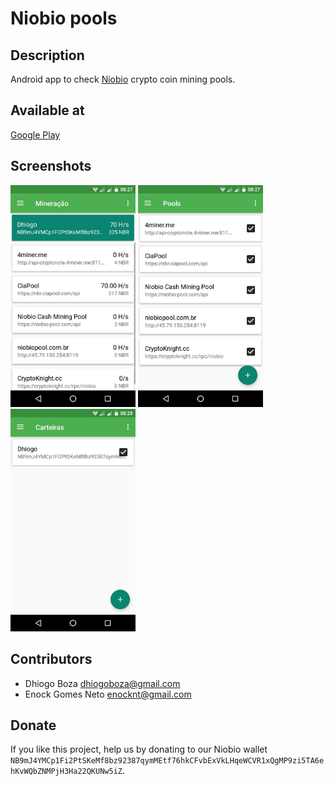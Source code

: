 # Niobio pools

## Description
Android app to check [Niobio](https://niobiocash.org/) crypto coin mining pools.

## Available at
[Google Play](https://play.google.com/store/apps/details?id=com.dbz.niobiostats)

## Screenshots
<img src="/metadata/screenshots/mining.jpg?raw=true" width="200" title="Mining">
<img src="/metadata/screenshots/pools.jpg?raw=true" width="200" title="Pools">
<img src="/metadata/screenshots/wallets.jpg?raw=true" width="200" title="Wallets">

## Contributors
* Dhiogo Boza <dhiogoboza@gmail.com>
* Enock Gomes Neto <enocknt@gmail.com>

## Donate
If you like this project, help us by donating to our Niobio wallet `NB9mJ4YMCp1Fi2PtSKeMf8bz92387qymMEtf76hkCFvbExVkLHqeWCVR1xQgMP9zi5TA6ehKvWQbZNMPjH3Ha22QKUNw5iZ`.
